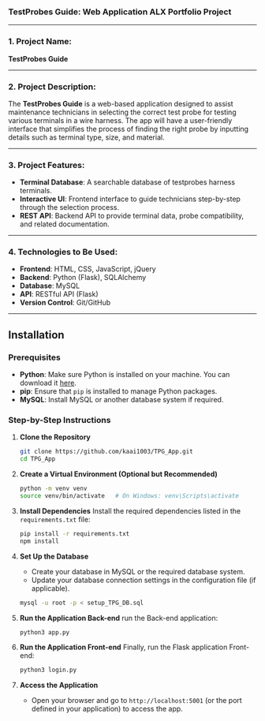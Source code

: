 ### **TestProbes Guide**: Web Application ALX Portfolio Project
---

### **1. Project Name:**
**TestProbes Guide**

---

### **2. Project Description:**
The **TestProbes Guide** is a web-based application designed to assist maintenance technicians in selecting the correct test probe for testing various terminals in a wire harness. The app will have a user-friendly interface that simplifies the process of finding the right probe by inputting details such as terminal type, size, and material.

---

### **3. Project Features:**
- **Terminal Database**: A searchable database of testprobes harness terminals.
- **Interactive UI**: Frontend interface to guide technicians step-by-step through the selection process.
- **REST API**: Backend API to provide terminal data, probe compatibility, and related documentation.

---

### **4. Technologies to Be Used:**
- **Frontend**: HTML, CSS, JavaScript, jQuery
- **Backend**: Python (Flask), SQLAlchemy
- **Database**: MySQL
- **API**: RESTful API (Flask)
- **Version Control**: Git/GitHub

---


## Installation

### Prerequisites
- **Python**: Make sure Python is installed on your machine. You can download it [here](https://www.python.org/downloads/).
- **pip**: Ensure that `pip` is installed to manage Python packages.
- **MySQL**: Install MySQL or another database system if required.

### Step-by-Step Instructions

1. **Clone the Repository**
   ```bash
   git clone https://github.com/kaai1003/TPG_App.git
   cd TPG_App
   ```

2. **Create a Virtual Environment (Optional but Recommended)**
   ```bash
   python -m venv venv
   source venv/bin/activate   # On Windows: venv\Scripts\activate
   ```

3. **Install Dependencies**
   Install the required dependencies listed in the `requirements.txt` file:
   ```bash
   pip install -r requirements.txt
   npm install
   ```

4. **Set Up the Database**
   - Create your database in MySQL or the required database system.
   - Update your database connection settings in the configuration file (if applicable).
   ```bash
   mysql -u root -p < setup_TPG_DB.sql
   ```

5. **Run the Application Back-end**
   run the Back-end application:
   ```bash
   python3 app.py
   ```

6. **Run the Application Front-end**
   Finally, run the Flask application Front-end:
   ```bash
   python3 login.py
   ```

7. **Access the Application**
   - Open your browser and go to `http://localhost:5001` (or the port defined in your application) to access the app.
